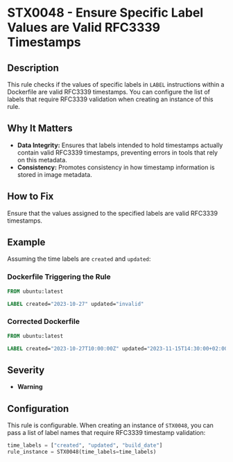 # STX0048 - Ensure Specific Label Values are Valid RFC3339 Timestamps

## Description

This rule checks if the values of specific labels in `LABEL` instructions within a Dockerfile are valid RFC3339 timestamps. You can configure the list of labels that require RFC3339 validation when creating an instance of this rule.

## Why It Matters

-   **Data Integrity:** Ensures that labels intended to hold timestamps actually contain valid RFC3339 timestamps, preventing errors in tools that rely on this metadata.
-   **Consistency:** Promotes consistency in how timestamp information is stored in image metadata.

## How to Fix

Ensure that the values assigned to the specified labels are valid RFC3339 timestamps.

## Example

Assuming the time labels are `created` and `updated`:

### Dockerfile Triggering the Rule

```dockerfile
FROM ubuntu:latest

LABEL created="2023-10-27" updated="invalid"
```

### Corrected Dockerfile

```dockerfile
FROM ubuntu:latest

LABEL created="2023-10-27T10:00:00Z" updated="2023-11-15T14:30:00+02:00"
```

## Severity

  - **Warning**

## Configuration

This rule is configurable. When creating an instance of `STX0048`, you can pass a list of label names that require RFC3339 timestamp validation:

```python
time_labels = ["created", "updated", "build_date"]
rule_instance = STX0048(time_labels=time_labels)
```